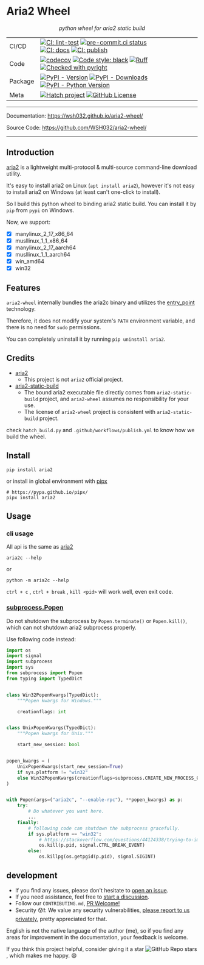 <!-- The content will be also use in `docs/index.md` by `pymdownx.snippets` -->
<!-- Do not use any **relative link** and  **GitHub-specific syntax** ！-->
<!-- Do not rename or move the file -->

# Aria2 Wheel

<p align="center">
    <em>python wheel for aria2 static build</em>
</p>

| | |
| - | - |
| CI/CD   | [![CI: lint-test]][CI: lint-test#link] [![pre-commit.ci status]][pre-commit.ci status#link] <br> [![CI: docs]][CI: docs#link] [![CI: publish]][CI: publish#link]  |
| Code    | [![codecov]][codecov#link] [![Code style: black]][Code style: black#link] [![Ruff]][Ruff#link] [![Checked with pyright]][Checked with pyright#link] |
| Package | [![PyPI - Version]][PyPI#link] [![PyPI - Downloads]][PyPI#link] [![PyPI - Python Version]][PyPI#link] |
| Meta    | [![Hatch project]][Hatch project#link] [![GitHub License]][GitHub License#link] |

---

Documentation: <https://wsh032.github.io/aria2-wheel/>

Source Code: <https://github.com/WSH032/aria2-wheel/>

---

## Introduction

[aria2](https://github.com/aria2/aria2) is a lightweight multi-protocol & multi-source command-line download utility.

It's easy to install aria2 on Linux (`apt install aria2`), however it's not easy to install aria2 on Windows (at least can't one-click to install).

So I build this python wheel to binding aria2 static build. You can install it by `pip` from `pypi` on Windows.

Now, we support:

- [x] manylinux_2_17_x86_64
- [x] musllinux_1_1_x86_64
- [x] manylinux_2_17_aarch64
- [x] musllinux_1_1_aarch64
- [x] win_amd64
- [x] win32

## Features

`aria2-wheel` internally bundles the aria2c binary and utilizes the [entry_point](https://setuptools.pypa.io/en/latest/userguide/entry_point.html#console-scripts) technology.

Therefore, it does not modify your system's `PATH` environment variable, and there is no need for `sudo` permissions.

You can completely uninstall it by running `pip uninstall aria2`.

## Credits

- [aria2](https://github.com/aria2/aria2)
    - This project is not `aria2` official project.
- [aria2-static-build](https://github.com/abcfy2/aria2-static-build)
    - The bound aria2 executable file directly comes from `aria2-static-build` project, and `aria2-wheel` assumes no responsibility for your use.
    - The license of `aria2-wheel` project is consistent with `aria2-static-build` project.

check `hatch_build.py` and `.github/workflows/publish.yml` to know how we build the wheel.

## Install

```shell
pip install aria2
```

or install in global environment with [pipx](https://pypa.github.io/pipx/)

```shell
# https://pypa.github.io/pipx/
pipx install aria2
```

## Usage

### cli usage

All api is the same as [aria2](https://aria2.github.io/manual/en/html/aria2c.html)

```shell
aria2c --help
```

or

```shell
python -m aria2c --help
```

`ctrl + c` , `ctrl + break` , `kill <pid>` will work well, even exit code.

### [subprocess.Popen](https://docs.python.org/3/library/subprocess.html)

Do not shutdown the subprocess by `Popen.terminate()` or `Popen.kill()`, which can not shutdown aria2 subprocess properly.

Use following code instead:

```python
import os
import signal
import subprocess
import sys
from subprocess import Popen
from typing import TypedDict


class Win32PopenKwargs(TypedDict):
    """Popen kwargs for Windows."""

    creationflags: int


class UnixPopenKwargs(TypedDict):
    """Popen kwargs for Unix."""

    start_new_session: bool


popen_kwargs = (
    UnixPopenKwargs(start_new_session=True)
    if sys.platform != "win32"
    else Win32PopenKwargs(creationflags=subprocess.CREATE_NEW_PROCESS_GROUP)
)


with Popen(args=("aria2c", "--enable-rpc"), **popen_kwargs) as p:
    try:
        # Do whatever you want here.
        ...
    finally:
        # following code can shutdown the subprocess gracefully.
        if sys.platform == "win32":
            # https://stackoverflow.com/questions/44124338/trying-to-implement-signal-ctrl-c-event-in-python3-6
            os.kill(p.pid, signal.CTRL_BREAK_EVENT)
        else:
            os.killpg(os.getpgid(p.pid), signal.SIGINT)
```

## development

- If you find any issues, please don't hesitate to [open an issue](https://github.com/WSH032/aria2-wheel/issues).
- If you need assistance, feel free to [start a discussion](https://github.com/WSH032/aria2-wheel/discussions).
- Follow our `CONTRIBUTING.md`, [PR Welcome!](https://github.com/WSH032/aria2-wheel/pulls)
- Security 😰❗: We value any security vulnerabilities, [please report to us privately](https://github.com/WSH032/aria2-wheel/security), pretty appreciated for that.

English is not the native language of the author (me), so if you find any areas for improvement in the documentation, your feedback is welcome.

If you think this project helpful, consider giving it a star ![GitHub Repo stars](https://img.shields.io/github/stars/wsh032/aria2-wheel?style=social), which makes me happy. :smile:

<!-- link -->

<!-- ci/cd -->
[CI: lint-test]: https://github.com/WSH032/aria2-wheel/actions/workflows/lint-test.yml/badge.svg
[CI: lint-test#link]: https://github.com/WSH032/aria2-wheel/actions/workflows/lint-test.yml
[CI: docs]: https://github.com/WSH032/aria2-wheel/actions/workflows/docs.yml/badge.svg
[CI: docs#link]: https://github.com/WSH032/aria2-wheel/actions/workflows/docs.yml
[CI: publish]: https://github.com/WSH032/aria2-wheel/actions/workflows/publish.yml/badge.svg
[CI: publish#link]: https://github.com/WSH032/aria2-wheel/actions/workflows/publish.yml
[pre-commit.ci status]: https://results.pre-commit.ci/badge/github/WSH032/aria2-wheel/main.svg
[pre-commit.ci status#link]: https://results.pre-commit.ci/latest/github/WSH032/aria2-wheel/main
<!-- code -->
[Code style: black]: https://img.shields.io/badge/code%20style-black-000000.svg
[Code style: black#link]: https://github.com/psf/black
[GitHub License]: https://img.shields.io/github/license/WSH032/aria2-wheel?color=9400d3
[GitHub License#link]: https://github.com/WSH032/aria2-wheel/blob/main/LICENSE
[Ruff]: https://img.shields.io/endpoint?url=https://raw.githubusercontent.com/astral-sh/ruff/main/assets/badge/v2.json
[Ruff#link]: https://github.com/astral-sh/ruff
[Checked with pyright]: https://microsoft.github.io/pyright/img/pyright_badge.svg
[Checked with pyright#link]: https://microsoft.github.io/pyright
<!-- package -->
[PyPI - Version]: https://img.shields.io/pypi/v/aria2?logo=pypi&label=PyPI&logoColor=gold
[PyPI - Downloads]: https://img.shields.io/pypi/dm/aria2?color=blue&label=Downloads&logo=pypi&logoColor=gold
[PyPI - Python Version]: https://img.shields.io/pypi/pyversions/aria2?logo=python&label=Python&logoColor=gold
[PyPI#link]: https://pypi.org/project/aria2
<!-- meta -->
[Hatch project]: https://img.shields.io/badge/%F0%9F%A5%9A-Hatch-4051b5.svg
[Hatch project#link]: https://github.com/pypa/hatch
[codecov]: https://codecov.io/gh/WSH032/aria2-wheel/graph/badge.svg?token=62QQU06E8X
[codecov#link]: https://codecov.io/gh/WSH032/aria2-wheel
